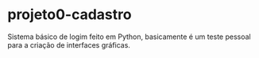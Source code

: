 # projeto0-cadastro
Sistema básico de logim feito em Python, basicamente é um teste pessoal para a criação de interfaces gráficas.
